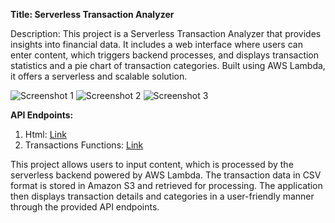 **Title: Serverless Transaction Analyzer**

Description: This project is a Serverless Transaction Analyzer that provides insights into financial data. It includes a web interface where users can enter content, which triggers backend processes, and displays transaction statistics and a pie chart of transaction categories. Built using AWS Lambda, it offers a serverless and scalable solution.

![Screenshot 1](https://cdn.discordapp.com/attachments/359470187088576514/1160302301903331358/image.png?ex=65342aba&is=6521b5ba&hm=84b0fa3ada19544d4f4093ade4f7cd8feee99973998e961de1268edf784bb1a1)
![Screenshot 2](https://cdn.discordapp.com/attachments/359470187088576514/1160302302125637712/image.png?ex=65342aba&is=6521b5ba&hm=790d38bbdb80845f799b3a42ce53809e905ad2a17b4dc47a818858dbd1cf0e39)
![Screenshot 3](https://cdn.discordapp.com/attachments/359470187088576514/1160303365503340594/image.png?ex=65342bb7&is=6521b6b7&hm=b48f48ead78b88c101e4aa12f1f86da4ca915ad3b176e792d0b49cc119b7a055&)

**API Endpoints:**

1. Html: [Link](https://518julmqj9.execute-api.us-east-1.amazonaws.com/default/create_file_s3)
2. Transactions Functions: [Link](https://0mmcz2p1dh.execute-api.us-east-1.amazonaws.com/default/count_transactions)

This project allows users to input content, which is processed by the serverless backend powered by AWS Lambda. The transaction data in CSV format is stored in Amazon S3 and retrieved for processing. The application then displays transaction details and categories in a user-friendly manner through the provided API endpoints.
